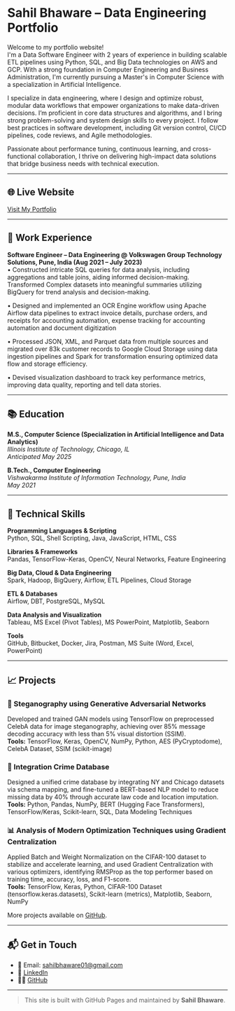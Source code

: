 # Sahil Bhaware – Data Engineering  Portfolio

Welcome to my portfolio website!  
I'm a Data Software Engineer with 2 years of experience in building scalable ETL pipelines using Python, SQL, and Big Data technologies on AWS and GCP. With a strong foundation in Computer Engineering and Business Administration, I'm currently pursuing a Master's in Computer Science with a specialization in Artificial Intelligence.

I specialize in data engineering, where I design and optimize robust, modular data workflows that empower organizations to make data-driven decisions. I’m proficient in core data structures and algorithms, and I bring strong problem-solving and system design skills to every project. I follow best practices in software development, including Git version control, CI/CD pipelines, code reviews, and Agile methodologies.

Passionate about performance tuning, continuous learning, and cross-functional collaboration, I thrive on delivering high-impact data solutions that bridge business needs with technical execution.

---

## 🌐 Live Website
[Visit My Portfolio](https://github.com/SahilBhaware01) 

---

## 💼 Work Experience

**Software Engineer – Data Engineering @ Volkswagen Group Technology Solutions, Pune, India  (Aug 2021 – July 2023)**  
• Constructed intricate SQL queries for data analysis, including aggregations and table joins, aiding informed decision-making.
Transformed Complex datasets into meaningful summaries utilizing BigQuery for trend analysis and decision-making.

• Designed and implemented an OCR Engine workflow using Apache Airflow data pipelines to extract invoice details, purchase
orders, and receipts for accounting automation, expense tracking for accounting automation and document digitization

• Processed JSON, XML, and Parquet data from multiple sources and migrated over 83k customer records to Google Cloud
Storage using data ingestion pipelines and Spark for transformation ensuring optimized data flow and storage efficiency.

• Devised visualization dashboard to track key performance metrics, improving data quality, reporting and tell data stories.

---

## 📚 Education

**M.S., Computer Science (Specialization in Artificial Intelligence and Data Analytics)**  
*Illinois Institute of Technology, Chicago, IL*  
*Anticipated May 2025*

**B.Tech., Computer Engineering**  
*Vishwakarma Institute of Information Technology, Pune, India*  
*May 2021*


---

## 🧠 Technical Skills

**Programming Languages & Scripting**  
Python, SQL, Shell Scripting, Java, JavaScript, HTML, CSS

**Libraries & Frameworks**  
Pandas, TensorFlow-Keras, OpenCV, Neural Networks, Feature Engineering

**Big Data, Cloud & Data Engineering**  
Spark, Hadoop, BigQuery, Airflow, ETL Pipelines, Cloud Storage

**ETL & Databases**  
Airflow, DBT, PostgreSQL, MySQL

**Data Analysis and Visualization**  
Tableau, MS Excel (Pivot Tables), MS PowerPoint, Matplotlib, Seaborn

**Tools**  
GitHub, Bitbucket, Docker, Jira, Postman, MS Suite (Word, Excel, PowerPoint)

---

## 📈 Projects

### 🔐 Steganography using Generative Adversarial Networks  
Developed and trained GAN models using TensorFlow on preprocessed CelebA data for image steganography, achieving over 85% message decoding accuracy with less than 5% visual distortion (SSIM).  
**Tools:** TensorFlow, Keras, OpenCV, NumPy, Python, AES (PyCryptodome), CelebA Dataset, SSIM (scikit-image)

### 🧹 Integration Crime Database  
Designed a unified crime database by integrating NY and Chicago datasets via schema mapping, and fine-tuned a BERT-based NLP model to reduce missing data by 40% through accurate law code and location imputation.  
**Tools:** Python, Pandas, NumPy, BERT (Hugging Face Transformers), TensorFlow/Keras, Scikit-learn, SQL, Data Modeling Techniques

### 📊 Analysis of Modern Optimization Techniques using Gradient Centralization  
Applied Batch and Weight Normalization on the CIFAR-100 dataset to stabilize and accelerate learning, and used Gradient Centralization with various optimizers, identifying RMSProp as the top performer based on training time, accuracy, loss, and F1-score.  
**Tools:** TensorFlow, Keras, Python, CIFAR-100 Dataset (tensorflow.keras.datasets), Scikit-learn (metrics), Matplotlib, Seaborn, NumPy

More projects available on [GitHub](https://github.com/SahilBhaware01).

---

## 📬 Get in Touch

- 📧 Email: sahilbhaware01@gmail.com  
- 💼 [LinkedIn](https://linkedin.com/in/sahilbhaware)  
- 🧑‍💻 [GitHub](https://github.com/SahilBhaware01)

---

> This site is built with GitHub Pages and maintained by **Sahil Bhaware**.
